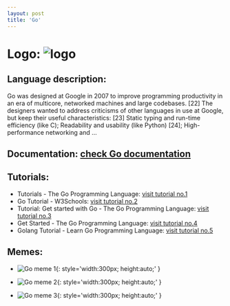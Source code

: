 ```yaml
---
layout: post
title: 'Go'
---
```

# Logo: ![logo](https://www.tiobe.com/wp-content/themes/tiobe/tiobe-index/images/Go.png)

## Language description: 
Go was designed at Google in 2007 to improve programming productivity in an era of multicore, networked machines and large codebases. [22] The designers wanted to address criticisms of other languages in use at Google, but keep their useful characteristics: [23] Static typing and run-time efficiency (like C); Readability and usability (like Python) [24]; High-performance networking and ...

## Documentation: [check Go documentation](https://go.dev/doc/)

## Tutorials:
* Tutorials - The Go Programming Language:
 [visit tutorial no.1](https://go.dev/doc/tutorial/)
* Go Tutorial - W3Schools:
 [visit tutorial no.2](https://www.w3schools.com/go/index.php)
* Tutorial: Get started with Go - The Go Programming Language:
 [visit tutorial no.3](https://go.dev/doc/tutorial/getting-started)
* Get Started - The Go Programming Language:
 [visit tutorial no.4](https://go.dev/learn/)
* Golang Tutorial - Learn Go Programming Language:
 [visit tutorial no.5](https://www.geeksforgeeks.org/golang-tutorial-learn-go-programming-language/)

## Memes: 
* ![Go meme 1](https://preview.redd.it/tb2vqwcd1rm51.png?auto=webp&s=f44840935bf082c8cc2a930b76a91a687b1827be){: style='width:300px; height:auto;' }

* ![Go meme 2](https://www.meme-arsenal.com/memes/405cfc5a243e1f37567ff7fa5df7a883.jpg){: style='width:300px; height:auto;' }

* ![Go meme 3](https://www.thecoderpedia.com/wp-content/uploads/2020/06/Coding-Jokes-Programmer-Life-1024x955.jpg){: style='width:300px; height:auto;' }

